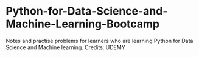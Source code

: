 # Python-for-Data-Science-and-Machine-Learning-Bootcamp
Notes and practise problems for learners who are learning Python for Data Science and Machine learning.  Credits: UDEMY 
